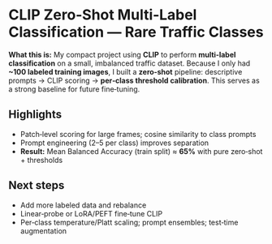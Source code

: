 # CLIP Zero‑Shot Multi‑Label Classification — Rare Traffic Classes

**What this is:** My compact project using **CLIP** to perform **multi‑label classification** on a small, imbalanced traffic dataset.
Because I only had **~100 labeled training images**, I built a **zero‑shot** pipeline: descriptive prompts → CLIP scoring →
**per‑class threshold calibration**. This serves as a strong baseline for future fine‑tuning.

## Highlights
- Patch‑level scoring for large frames; cosine similarity to class prompts
- Prompt engineering (2–5 per class) improves separation
- **Result:** Mean Balanced Accuracy (train split) ≈ **65%** with pure zero‑shot + thresholds

## Next steps
- Add more labeled data and rebalance
- Linear‑probe or LoRA/PEFT fine‑tune CLIP
- Per‑class temperature/Platt scaling; prompt ensembles; test‑time augmentation